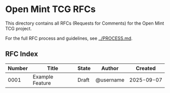 # Open Mint TCG RFCs

This directory contains all RFCs (Requests for Comments) for the Open Mint TCG project.

For the full RFC process and guidelines, see [../PROCESS.md](../PROCESS.md).

## RFC Index

| Number | Title | State | Author | Created |
|--------|-------|-------|--------|---------|
| 0001   | Example Feature | Draft | @username | 2025-09-07 |
<!-- Add new RFCs below this line -->

